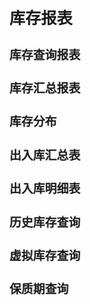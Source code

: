 # 库存报表 <Badge text="尽消存" />

## 库存查询报表
## 库存汇总报表
## 库存分布
## 出入库汇总表
## 出入库明细表
## 历史库存查询
## 虚拟库存查询
## 保质期查询